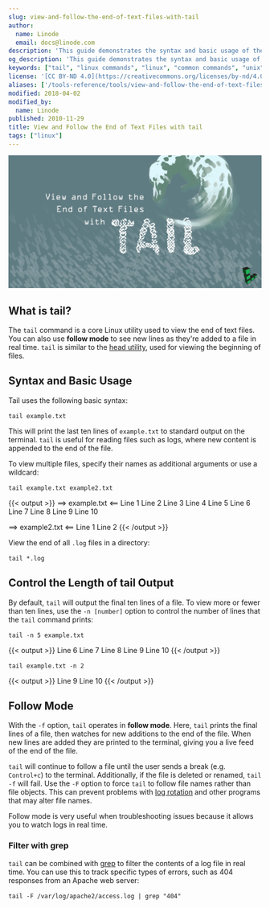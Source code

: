 ```yaml
---
slug: view-and-follow-the-end-of-text-files-with-tail
author:
  name: Linode
  email: docs@linode.com
description: 'This guide demonstrates the syntax and basic usage of the Linux utility tail, which you can use to view the end of text files, and also how to use follow mode.'
og_description: 'This guide demonstrates the syntax and basic usage of the Linux utility tail, which you can use to view the end of text files, and also how to use follow mode.'
keywords: ["tail", "linux commands", "linux", "common commands", "unix", "cli"]
license: '[CC BY-ND 4.0](https://creativecommons.org/licenses/by-nd/4.0)'
aliases: ['/tools-reference/tools/view-and-follow-the-end-of-text-files-with-tail/','/linux-tools/common-commands/tail/']
modified: 2018-04-02
modified_by:
  name: Linode
published: 2010-11-29
title: View and Follow the End of Text Files with tail
tags: ["linux"]
---
```


![View and Follow the End of Text Files with tail](view_and_follow_the_end_of_text_files_with_tail_smg.png)

## What is tail?

The `tail` command is a core Linux utility used to view the end of text files. You can also use **follow mode** to see new lines as they're added to a file in real time. `tail` is similar to the [head utility](/docs/guides/view-the-beginning-of-text-files-with-head/), used for viewing the beginning of files.

## Syntax and Basic Usage

Tail uses the following basic syntax:

    tail example.txt

This will print the last ten lines of `example.txt` to standard output on the terminal. `tail` is useful for reading files such as logs, where new content is appended to the end of the file.

To view multiple files, specify their names as additional arguments or use a wildcard:

    tail example.txt example2.txt

  {{< output >}}
==> example.txt <==
Line 1
Line 2
Line 3
Line 4
Line 5
Line 6
Line 7
Line 8
Line 9
Line 10

==> example2.txt <==
Line 1
Line 2
{{< /output >}}

View the end of all `.log` files in a directory:

    tail *.log

## Control the Length of tail Output

By default, `tail` will output the final ten lines of a file. To view more or fewer than ten lines, use the `-n [number]` option to control the number of lines that the `tail` command prints:

    tail -n 5 example.txt

{{< output >}}
Line 6
Line 7
Line 8
Line 9
Line 10
{{< /output >}}

    tail example.txt -n 2
{{< output >}}
Line 9
Line 10
{{< /output >}}

## Follow Mode

With the `-f` option, `tail` operates in **follow mode**. Here, `tail` prints the final lines of a file, then watches for new additions to the end of the file. When new lines are added they are printed to the terminal, giving you a live feed of the end of the file.

`tail` will continue to follow a file until the user sends a break (e.g. `Control+c`) to the terminal. Additionally, if the file is deleted or renamed, `tail -f` will fail. Use the `-F` option to force `tail` to follow file names rather than file objects. This can prevent problems with [log rotation](/docs/guides/use-logrotate-to-manage-log-files/) and other programs that may alter file names.

Follow mode is very useful when troubleshooting issues because it allows you to watch logs in real time.

### Filter with grep

`tail` can be combined with [grep](/docs/guides/how-to-grep-for-text-in-files/) to filter the contents of a log file in real time. You can use this to track specific types of errors, such as 404 responses from an Apache web server:

    tail -F /var/log/apache2/access.log | grep "404"
